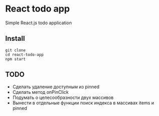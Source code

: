 # React todo app

Simple React.js todo application

## Install
```
git clone
cd react-todo-app
npm start
```
## TODO
* Сделать удаление доступным из pinned
* Сделать метод onPinClick
* Подумать о целесообразности двух массивов
* Вынести в отдельные функции поиск индекса в массивах items и pinned